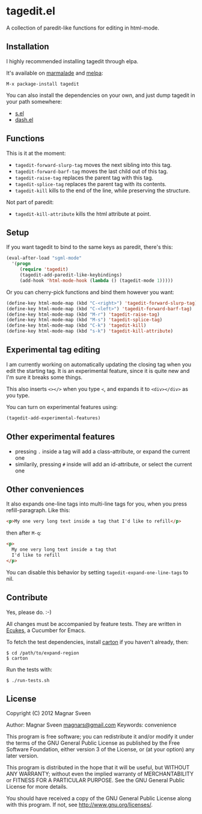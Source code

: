 # tagedit.el

A collection of paredit-like functions for editing in html-mode.

## Installation

I highly recommended installing tagedit through elpa.

It's available on [marmalade](http://marmalade-repo.org/) and
[melpa](http://melpa.milkbox.net/):

    M-x package-install tagedit

You can also install the dependencies on your own, and just dump
tagedit in your path somewhere:

 - <a href="https://github.com/magnars/s.el">s.el</a>
 - <a href="https://github.com/magnars/dash.el">dash.el</a>

## Functions

This is it at the moment:

 - `tagedit-forward-slurp-tag` moves the next sibling into this tag.
 - `tagedit-forward-barf-tag` moves the last child out of this tag.
 - `tagedit-raise-tag` replaces the parent tag with this tag.
 - `tagedit-splice-tag` replaces the parent tag with its contents.
 - `tagedit-kill` kills to the end of the line, while preserving the structure.

Not part of paredit:

 - `tagedit-kill-attribute` kills the html attribute at point.

## Setup

If you want tagedit to bind to the same keys as paredit, there's this:

```cl
(eval-after-load "sgml-mode"
  '(progn
     (require 'tagedit)
     (tagedit-add-paredit-like-keybindings)
     (add-hook 'html-mode-hook (lambda () (tagedit-mode 1)))))
```

Or you can cherry-pick functions and bind them however you want:

```cl
(define-key html-mode-map (kbd "C-<right>") 'tagedit-forward-slurp-tag)
(define-key html-mode-map (kbd "C-<left>") 'tagedit-forward-barf-tag)
(define-key html-mode-map (kbd "M-r") 'tagedit-raise-tag)
(define-key html-mode-map (kbd "M-s") 'tagedit-splice-tag)
(define-key html-mode-map (kbd "C-k") 'tagedit-kill)
(define-key html-mode-map (kbd "s-k") 'tagedit-kill-attribute)
```

## Experimental tag editing

I am currently working on automatically updating the closing tag when
you edit the starting tag. It is an experimental feature, since it is quite new
and I'm sure it breaks some things.

This also inserts `<></>` when you type `<`, and expands it to
`<div></div>` as you type.

You can turn on experimental features using:

```cl
(tagedit-add-experimental-features)
```

## Other experimental features

- pressing `.` inside a tag will add a class-attribute, or expand the current one
- similarily, pressing `#` inside will add an id-attribute, or select the current one

## Other conveniences

It also expands one-line tags into multi-line tags for you, when you
press refill-paragraph. Like this:

```html
<p>My one very long text inside a tag that I'd like to refill</p>
```

then after `M-q`:

```html
<p>
  My one very long text inside a tag that
  I'd like to refill
</p>
```

You can disable this behavior by setting
`tagedit-expand-one-line-tags` to nil.

## Contribute

Yes, please do. :-)

All changes must be accompanied by feature tests.
They are written in [Ecukes](http://ecukes.info), a Cucumber for Emacs.

To fetch the test dependencies, install
[carton](https://github.com/rejeep/carton) if you haven't already,
then:

    $ cd /path/to/expand-region
    $ carton

Run the tests with:

    $ ./run-tests.sh

## License

Copyright (C) 2012 Magnar Sveen

Author: Magnar Sveen <magnars@gmail.com>
Keywords: convenience

This program is free software; you can redistribute it and/or modify
it under the terms of the GNU General Public License as published by
the Free Software Foundation, either version 3 of the License, or
(at your option) any later version.

This program is distributed in the hope that it will be useful,
but WITHOUT ANY WARRANTY; without even the implied warranty of
MERCHANTABILITY or FITNESS FOR A PARTICULAR PURPOSE.  See the
GNU General Public License for more details.

You should have received a copy of the GNU General Public License
along with this program.  If not, see <http://www.gnu.org/licenses/>.

